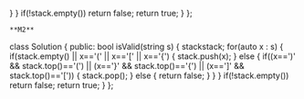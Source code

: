 }
}
if(!stack.empty())
return false;
return true;
}
};
```
**M2**
```
class Solution {
public:
bool isValid(string s) {
stack<char>stack;
for(auto x : s)
{
if(stack.empty() || x=='(' || x=='[' || x=='{')
{
stack.push(x);
}
else
{
if((x==')' && stack.top()=='(') || (x=='}' && stack.top()=='{') || (x==']' && stack.top()=='['))
{
stack.pop();
}
else
{
return false;
}
}
}
if(!stack.empty())  return false;
return true;
}
};
```